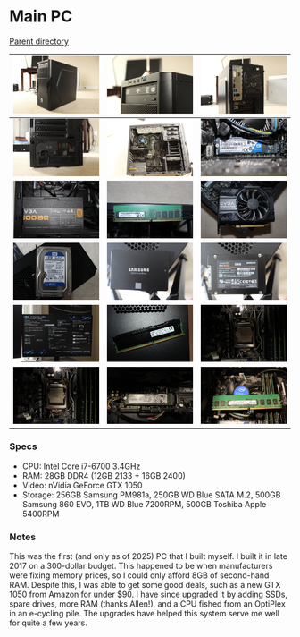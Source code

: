 # Main PC
[Parent directory](../index.md)

| ![](IMG_5692.JPG) | ![](IMG_5694.JPG) | ![](IMG_5695.JPG)
|:---:|:---:|:---:|
| ![](IMG_5696.JPG) | ![](IMG_5697.JPG) | ![](IMG_5702.JPG)
| ![](IMG_5704.JPG) | ![](IMG_5706.JPG) | ![](IMG_5708.JPG)
| ![](IMG_5711.JPG) | ![](IMG_5713.JPG) | ![](IMG_5714.JPG)
| ![](IMG_5715.JPG) | ![](IMG_6928.JPG) | ![](IMG_7341.JPG)
| ![](IMG_7342.JPG) | ![](IMG_7348.JPG) | ![](IMG_7349.JPG)

### Specs

* CPU: Intel Core i7-6700 3.4GHz
* RAM: 28GB DDR4 (12GB 2133 + 16GB 2400)
* Video: nVidia GeForce GTX 1050
* Storage:  256GB Samsung PM981a, 250GB WD Blue SATA M.2, 500GB Samsung 860 EVO, 1TB WD Blue 7200RPM, 500GB Toshiba Apple 5400RPM

### Notes
This was the first (and only as of 2025) PC that I built myself. I built it in late 2017 on a 300-dollar budget. This happened to be when manufacturers were fixing memory prices, so I could only afford 8GB of second-hand RAM. Despite this, I was able to get some good deals, such as a new GTX 1050 from Amazon for under $90. I have since upgraded it by adding SSDs, spare drives, more RAM (thanks Allen!), and a CPU fished from an OptiPlex in an e-cycling pile. The upgrades have helped this system serve me well for quite a few years.
